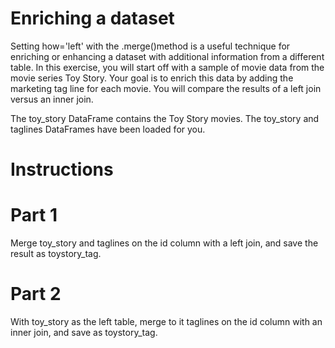 # Enriching a dataset
Setting how='left' with the .merge()method is a useful technique for enriching or enhancing a dataset with additional information from a different table. In this exercise, you will start off with a sample of movie data from the movie series Toy Story. Your goal is to enrich this data by adding the marketing tag line for each movie. You will compare the results of a left join versus an inner join.

The toy_story DataFrame contains the Toy Story movies. The toy_story and taglines DataFrames have been loaded for you.

# Instructions

# Part 1
Merge toy_story and taglines on the id column with a left join, and save the result as toystory_tag.

# Part 2
With toy_story as the left table, merge to it taglines on the id column with an inner join, and save as toystory_tag.
